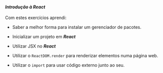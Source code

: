 #### _Introdução à React_

Com estes exercícios aprendi:

-   Saber a melhor forma para instalar um gerenciador de pacotes.

-   Inicializar um projeto em  **_React_**
    
-   Utilizar JSX no  **_React_**
    
-   Utilizar o  `ReactDOM.render`  para renderizar elementos numa página web.
    
-   Utilizar o  `import`  para usar código externo junto ao seu.